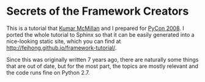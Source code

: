 # Secrets of the Framework Creators

This is a tutorial that [Kumar McMillan](https://github.com/kumar303) and I prepared for [PyCon 2008](https://web.archive.org/web/20090426205120/http://us.pycon.org/2008/tutorials/FrameworksHsu/). I ported the whole tutorial to Sphinx so that it can be easily generated into a nice-looking static site, which you can find at http://feihong.github.io/framework-tutorial/.

Since this was originally written 7 years ago, there are naturally some things that are out of date, but for the most part, the topics are mostly relevant and the code runs fine on Python 2.7.
